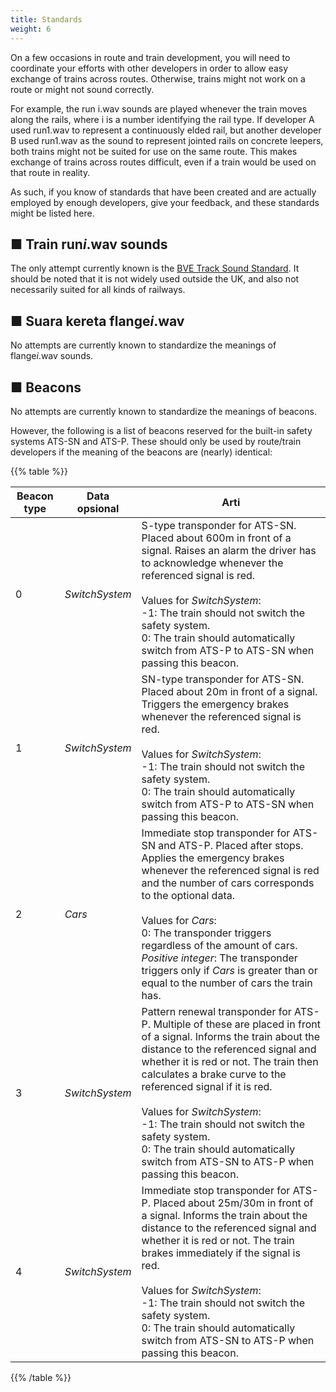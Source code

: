 ```yaml
---
title: Standards
weight: 6
---
```


On a few occasions in route and train development, you will need to coordinate your efforts with other developers in order to allow easy exchange of trains across routes. Otherwise, trains might not work on a route or might not sound correctly.

For example, the run i.wav sounds are played whenever the train moves along the rails, where i is a number identifying the rail type. If developer A used run1.wav to represent a continuously elded rail, but another developer B used run1.wav as the sound to represent jointed rails on concrete leepers, both trains might not be suited for use on the same route. This makes exchange of trains across routes difficult, even if a train would be used on that route in reality.

As such, if you know of standards that have been created and are actually employed by enough developers, give your feedback, and these standards might be listed here.

## ■ Train run*i*.wav sounds

The only attempt currently known is the [BVE Track Sound Standard](http://www.railsimroutes.net/bvetss/index.php). It should be noted that it is not widely used outside the UK, and also not necessarily suited for all kinds of railways.

## ■ Suara kereta flange*i*.wav

No attempts are currently known to standardize the meanings of flange*i*.wav sounds.

## ■ Beacons

No attempts are currently known to standardize the meanings of beacons.

However, the following is a list of beacons reserved for the built-in safety systems ATS-SN and ATS-P. These should only be used by route/train developers if the meaning of the beacons are (nearly) identical:

{{% table %}}

| Beacon type | Data opsional  | Arti                                                      |
| ----------- | -------------- | ------------------------------------------------------------ |
| 0           | *SwitchSystem* | S-type transponder for ATS-SN. Placed about 600m in front of a signal. Raises an alarm the driver has to acknowledge whenever the referenced signal is red.<br /><br />Values for *SwitchSystem*:<br />-1: The train should not switch the safety system.<br />0: The train should automatically switch from ATS-P to ATS-SN when passing this beacon. |
| 1           | *SwitchSystem* | SN-type transponder for ATS-SN. Placed about 20m in front of a signal. Triggers the emergency brakes whenever the referenced signal is red.<br /><br />Values for *SwitchSystem*:<br />-1: The train should not switch the safety system.<br />0: The train should automatically switch from ATS-P to ATS-SN when passing this beacon. |
| 2           | *Cars*         | Immediate stop transponder for ATS-SN and ATS-P. Placed after stops. Applies the emergency brakes whenever the referenced signal is red and the number of cars corresponds to the optional data.<br /><br />Values for *Cars*:<br />0: The transponder triggers regardless of the amount of cars.<br />*Positive integer*: The transponder triggers only if *Cars* is greater than or equal to the number of cars the train has. |
| 3           | *SwitchSystem* | Pattern renewal transponder for ATS-P. Multiple of these are placed in front of a signal. Informs the train about the distance to the referenced signal and whether it is red or not. The train then calculates a brake curve to the referenced signal if it is red.<br /><br />Values for *SwitchSystem*:<br />-1: The train should not switch the safety system.<br />0: The train should automatically switch from ATS-SN to ATS-P when passing this beacon. |
| 4           | *SwitchSystem* | Immediate stop transponder for ATS-P. Placed about 25m/30m in front of a signal. Informs the train about the distance to the referenced signal and whether it is red or not. The train brakes immediately if the signal is red.<br /><br />Values for *SwitchSystem*:<br />-1: The train should not switch the safety system.<br />0: The train should automatically switch from ATS-SN to ATS-P when passing this beacon. |

{{% /table %}}